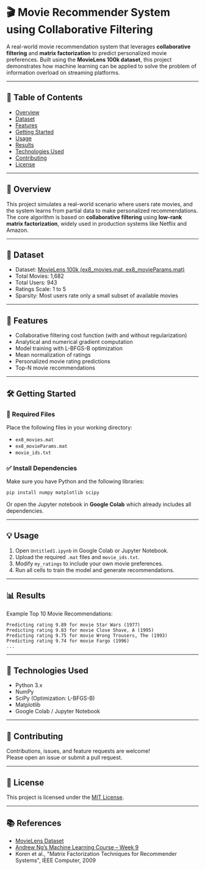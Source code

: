 # 🎬 Movie Recommender System using Collaborative Filtering

A real-world movie recommendation system that leverages **collaborative filtering** and **matrix factorization** to predict personalized movie preferences. Built using the **MovieLens 100k dataset**, this project demonstrates how machine learning can be applied to solve the problem of information overload on streaming platforms.

---

## 📌 Table of Contents

- [Overview](#overview)
- [Dataset](#dataset)
- [Features](#features)
- [Getting Started](#getting-started)
- [Usage](#usage)
- [Results](#results)
- [Technologies Used](#technologies-used)
- [Contributing](#contributing)
- [License](#license)

---

## 📖 Overview

This project simulates a real-world scenario where users rate movies, and the system learns from partial data to make personalized recommendations. The core algorithm is based on **collaborative filtering** using **low-rank matrix factorization**, widely used in production systems like Netflix and Amazon.

---

## 🎯 Dataset

- Dataset: [MovieLens 100k (ex8_movies.mat, ex8_movieParams.mat)](https://grouplens.org/datasets/movielens/)
- Total Movies: 1,682  
- Total Users: 943  
- Ratings Scale: 1 to 5  
- Sparsity: Most users rate only a small subset of available movies

---

## 🚀 Features

- Collaborative filtering cost function (with and without regularization)
- Analytical and numerical gradient computation
- Model training with L-BFGS-B optimization
- Mean normalization of ratings
- Personalized movie rating predictions
- Top-N movie recommendations

---

## 🛠️ Getting Started


### 📁 Required Files

Place the following files in your working directory:

- `ex8_movies.mat`
- `ex8_movieParams.mat`
- `movie_ids.txt`


### ✅ Install Dependencies

Make sure you have Python and the following libraries:

```bash
pip install numpy matplotlib scipy
```

Or open the Jupyter notebook in **Google Colab** which already includes all dependencies.

---

## 💡 Usage

1. Open `Untitled1.ipynb` in Google Colab or Jupyter Notebook.
2. Upload the required `.mat` files and `movie_ids.txt`.
3. Modify `my_ratings` to include your own movie preferences.
4. Run all cells to train the model and generate recommendations.

---

## 📊 Results

Example Top 10 Movie Recommendations:

```
Predicting rating 9.89 for movie Star Wars (1977)
Predicting rating 9.83 for movie Close Shave, A (1995)
Predicting rating 9.75 for movie Wrong Trousers, The (1993)
Predicting rating 9.74 for movie Fargo (1996)
...
```

---

## 🧰 Technologies Used

- Python 3.x
- NumPy
- SciPy (Optimization: L-BFGS-B)
- Matplotlib
- Google Colab / Jupyter Notebook

---

## 🤝 Contributing

Contributions, issues, and feature requests are welcome!  
Please open an issue or submit a pull request.

---

## 📄 License

This project is licensed under the [MIT License](LICENSE).

---

## 📚 References

- [MovieLens Dataset](https://grouplens.org/datasets/movielens/)
- [Andrew Ng’s Machine Learning Course – Week 9](https://www.coursera.org/learn/machine-learning)
- Koren et al., "Matrix Factorization Techniques for Recommender Systems", IEEE Computer, 2009
